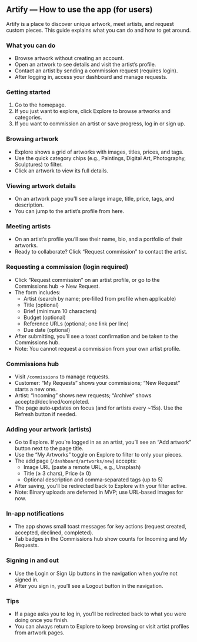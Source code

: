 ## Artify — How to use the app (for users)

Artify is a place to discover unique artwork, meet artists, and request custom pieces.
This guide explains what you can do and how to get around.

### What you can do
- Browse artwork without creating an account.
- Open an artwork to see details and visit the artist’s profile.
- Contact an artist by sending a commission request (requires login).
- After logging in, access your dashboard and manage requests.

### Getting started
1) Go to the homepage.
2) If you just want to explore, click Explore to browse artworks and categories.
3) If you want to commission an artist or save progress, log in or sign up.

### Browsing artwork
- Explore shows a grid of artworks with images, titles, prices, and tags.
- Use the quick category chips (e.g., Paintings, Digital Art, Photography, Sculptures) to filter.
- Click an artwork to view its full details.

### Viewing artwork details
- On an artwork page you’ll see a large image, title, price, tags, and description.
- You can jump to the artist’s profile from here.

### Meeting artists
- On an artist’s profile you’ll see their name, bio, and a portfolio of their artworks.
- Ready to collaborate? Click “Request commission” to contact the artist.

### Requesting a commission (login required)
- Click “Request commission” on an artist profile, or go to the Commissions hub → New Request.
- The form includes:
  - Artist (search by name; pre‑filled from profile when applicable)
  - Title (optional)
  - Brief (minimum 10 characters)
  - Budget (optional)
  - Reference URLs (optional; one link per line)
  - Due date (optional)
- After submitting, you’ll see a toast confirmation and be taken to the Commissions hub.
- Note: You cannot request a commission from your own artist profile.

### Commissions hub
- Visit `/commissions` to manage requests.
- Customer: “My Requests” shows your commissions; “New Request” starts a new one.
- Artist: “Incoming” shows new requests; “Archive” shows accepted/declined/completed.
- The page auto‑updates on focus (and for artists every ~15s). Use the Refresh button if needed.

### Adding your artwork (artists)
- Go to Explore. If you’re logged in as an artist, you’ll see an “Add artwork” button next to the page title.
- Use the “My Artworks” toggle on Explore to filter to only your pieces.
- The add page (`/dashboard/artworks/new`) accepts:
  - Image URL (paste a remote URL, e.g., Unsplash)
  - Title (≥ 3 chars), Price (≥ 0)
  - Optional description and comma‑separated tags (up to 5)
- After saving, you’ll be redirected back to Explore with your filter active.
- Note: Binary uploads are deferred in MVP; use URL‑based images for now.

### In‑app notifications
- The app shows small toast messages for key actions (request created, accepted, declined, completed).
- Tab badges in the Commissions hub show counts for Incoming and My Requests.

### Signing in and out
- Use the Login or Sign Up buttons in the navigation when you’re not signed in.
- After you sign in, you’ll see a Logout button in the navigation.

### Tips
- If a page asks you to log in, you’ll be redirected back to what you were doing once you finish.
- You can always return to Explore to keep browsing or visit artist profiles from artwork pages.
